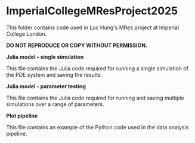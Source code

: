 # ImperialCollegeMResProject2025
This folder contains code used in Luc Hung's MRes project at Imperial College London. 

**DO NOT REPRODUCE OR COPY WITHOUT PERMISSION.**

**Julia model - single simulation**

This file contains the Julia code required for running a single simulation of the PDE system and saving the results.

**Julia model - parameter testing**

This file contains the Julia code required for running and saving multiple simulations over a range of parameters.

**Plot pipeline**

This file contains an example of the Python code used in the data analysis pipeline.

